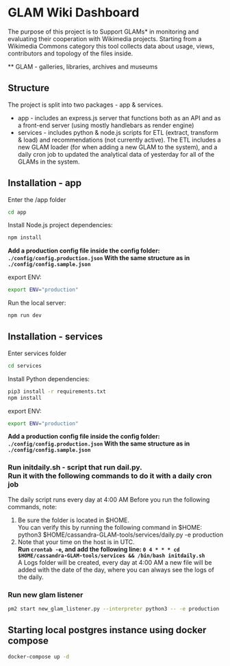 # GLAM Wiki Dashboard

The purpose of this project is to Support GLAMs* in monitoring and evaluating
their cooperation with Wikimedia projects. Starting from a Wikimedia Commons
category this tool collects data about usage, views, contributors and topology
of the files inside.

** GLAM - galleries, libraries, archives and museums

## Structure

The project is split into two packages - app & services.

* app - includes an express.js server that functions both as an API and as a front-end server (using mostly handlebars as render engine)
* services - includes python & node.js scripts for ETL (extract, transform & load) and recommendations (not currently active). The ETL includes a new GLAM loader (for when adding a new GLAM to the system), and a daily cron job to updated the analytical data of yesterday for all of the GLAMs in the system.

## Installation - app

Enter the /app folder

```bash
cd app
```

Install Node.js project dependencies:

```bash
npm install
```

**Add a production config file inside the config folder: `./config/config.production.json` With the same structure as in `./config/config.sample.json`**

export ENV:

```bash
export ENV="production"
```

Run the local server:

```bash
npm run dev
```

## Installation - services

Enter services folder

```bash
cd services
```

Install Python dependencies:

```bash
pip3 install -r requirements.txt
npm install
```

export ENV:

```bash
export ENV="production"
```

**Add a production config file inside the config folder: `./config/config.production.json` With the same structure as in `./config/config.sample.json`**


### Run initdaily.sh - script that run dail.py. <br /> Run it with the following commands to do it with a daily cron job
The daily script runs every day at 4:00 AM
Before you run the following commands, note:
1. Be sure the folder is located in $HOME.  <br />
You can verify this by running the following command in $HOME: <br /> python3 $HOME/cassandra-GLAM-tools/services/daily.py  -e production  <br />
2. Note that your time on the host is in UTC.  <br />
**Run `crontab -e`, and add the following line: `0 4 * * * cd $HOME/cassandra-GLAM-tools/services && /bin/bash initdaily.sh`**  <br />
A Logs folder will be created, every day  at 4:00 AM a new file will be added with the date of the day, where you can always see the logs of the daily.  <br >


### Run new glam listener

```bash
pm2 start new_glam_listener.py --interpreter python3 -- -e production
```

## Starting local postgres instance using docker compose

```bash
docker-compose up -d
```
